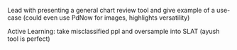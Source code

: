 Lead with presenting a general chart review tool and give example of a use-case (could even use PdNow for images, highlights versatility)

Active Learning:
take misclassified ppl and oversample into SLAT (ayush tool is perfect)
